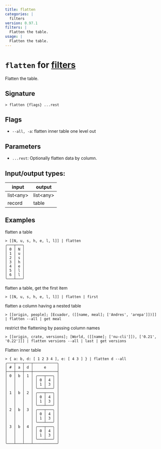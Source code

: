 ```yaml
---
title: flatten
categories: |
  filters
version: 0.97.1
filters: |
  Flatten the table.
usage: |
  Flatten the table.
---
```

<!-- This file is automatically generated. Please edit the command in https://github.com/nushell/nushell instead. -->

# `flatten` for [filters](/commands/categories/filters.md)

<div class='command-title'>Flatten the table.</div>

## Signature

```> flatten {flags} ...rest```

## Flags

 -  `--all, -a`: flatten inner table one level out

## Parameters

 -  `...rest`: Optionally flatten data by column.


## Input/output types:

| input     | output    |
| --------- | --------- |
| list\<any\> | list\<any\> |
| record    | table     |
## Examples

flatten a table
```nu
> [[N, u, s, h, e, l, l]] | flatten
╭───┬───╮
│ 0 │ N │
│ 1 │ u │
│ 2 │ s │
│ 3 │ h │
│ 4 │ e │
│ 5 │ l │
│ 6 │ l │
╰───┴───╯

```

flatten a table, get the first item
```nu
> [[N, u, s, h, e, l, l]] | flatten | first

```

flatten a column having a nested table
```nu
> [[origin, people]; [Ecuador, ([[name, meal]; ['Andres', 'arepa']])]] | flatten --all | get meal

```

restrict the flattening by passing column names
```nu
> [[origin, crate, versions]; [World, ([[name]; ['nu-cli']]), ['0.21', '0.22']]] | flatten versions --all | last | get versions

```

Flatten inner table
```nu
> { a: b, d: [ 1 2 3 4 ], e: [ 4 3 ] } | flatten d --all
╭───┬───┬───┬───────────╮
│ # │ a │ d │     e     │
├───┼───┼───┼───────────┤
│ 0 │ b │ 1 │ ╭───┬───╮ │
│   │   │   │ │ 0 │ 4 │ │
│   │   │   │ │ 1 │ 3 │ │
│   │   │   │ ╰───┴───╯ │
│ 1 │ b │ 2 │ ╭───┬───╮ │
│   │   │   │ │ 0 │ 4 │ │
│   │   │   │ │ 1 │ 3 │ │
│   │   │   │ ╰───┴───╯ │
│ 2 │ b │ 3 │ ╭───┬───╮ │
│   │   │   │ │ 0 │ 4 │ │
│   │   │   │ │ 1 │ 3 │ │
│   │   │   │ ╰───┴───╯ │
│ 3 │ b │ 4 │ ╭───┬───╮ │
│   │   │   │ │ 0 │ 4 │ │
│   │   │   │ │ 1 │ 3 │ │
│   │   │   │ ╰───┴───╯ │
╰───┴───┴───┴───────────╯

```
